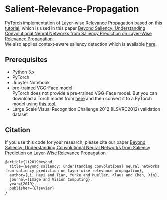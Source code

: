 # Salient-Relevance-Propagation

PyTorch implementation of Layer-wise Relevance Propagation based on [this tutorial][tutorial], which is used in this paper [Beyond Saliency: Understanding Convolutional Neural Networks from Saliency Prediction on Layer-Wise Relevance Propagation][beyond].  
We also applies context-aware saliency detection which is available [here][saliency]. 

## Prerequisites

 - Python 3.x
 - PyTorch
 - Jupyter Notebook
 - pre-trained VGG-Face model  
   PyTorch does not provide a pre-trained VGG-Face model. But you can download a Torch model from [here][vgg-face] and then convert it to a PyTorch model using [this tool][convert]. 
 - Large Scale Visual Recognition Challenge 2012 (ILSVRC2012) validation dataset

## Citation
If you use this code for your research, please cite our paper [Beyond Saliency: Understanding Convolutional Neural Networks from Saliency Prediction on Layer-Wise Relevance Propagation][beyond]

```
@article{li2019beyond,
  title={Beyond saliency: understanding convolutional neural networks from saliency prediction on layer-wise relevance propagation},
  author={Li, Heyi and Tian, Yunke and Mueller, Klaus and Chen, Xin},
  journal={Image and Vision Computing},
  year={2019},
  publisher={Elsevier}
}
```

[beyond]: https://arxiv.org/abs/1712.08268
[vgg-face]: http://www.robots.ox.ac.uk/~vgg/software/vgg_face/
[convert]: https://github.com/clcarwin/convert_torch_to_pytorch
[tutorial]: http://heatmapping.org/tutorial/
[saliency]: http://webee.technion.ac.il/cgm/Computer-Graphics-Multimedia/Software/Saliency/Saliency.html
